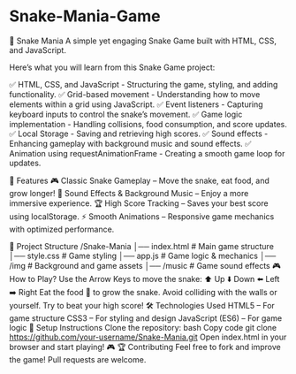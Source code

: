 # Snake-Mania-Game

🐍 Snake Mania
A simple yet engaging Snake Game built with HTML, CSS, and JavaScript.

Here’s what you will learn from this Snake Game project:

✅ HTML, CSS, and JavaScript - Structuring the game, styling, and adding functionality.
✅ Grid-based movement - Understanding how to move elements within a grid using JavaScript.
✅ Event listeners - Capturing keyboard inputs to control the snake’s movement.
✅ Game logic implementation - Handling collisions, food consumption, and score updates.
✅ Local Storage - Saving and retrieving high scores.
✅ Sound effects - Enhancing gameplay with background music and sound effects.
✅ Animation using requestAnimationFrame - Creating a smooth game loop for updates.

🚀 Features
🎮 Classic Snake Gameplay – Move the snake, eat food, and grow longer!
🎵 Sound Effects & Background Music – Enjoy a more immersive experience.
🏆 High Score Tracking – Saves your best score using localStorage.
⚡ Smooth Animations – Responsive game mechanics with optimized performance.

📂 Project Structure
/Snake-Mania
│── index.html     # Main game structure
│── style.css      # Game styling
│── app.js         # Game logic & mechanics
│── /img          # Background and game assets
│── /music        # Game sound effects
🎮 How to Play?
Use the Arrow Keys to move the snake:
⬆️ Up
⬇️ Down
⬅️ Left
➡️ Right
Eat the food 🥚 to grow the snake.
Avoid colliding with the walls or yourself.
Try to beat your high score!
🛠️ Technologies Used
HTML5 – For game structure
CSS3 – For styling and design
JavaScript (ES6) – For game logic
📌 Setup Instructions
Clone the repository:
bash
Copy code
git clone https://github.com/your-username/Snake-Mania.git
Open index.html in your browser and start playing! 🎮
🏆 Contributing
Feel free to fork and improve the game! Pull requests are welcome.
